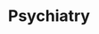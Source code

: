 ---
title: Psychiatry
crosslinks:
- Antipsychiatry
- AcademicPsychology
- medicine
- titlegore
- cogneuro
- psychopharmacology
- Nootropics
- askdrugs
- psychotherapy
- Oppression
- TimeManagement
- premed
- medicalschool
---